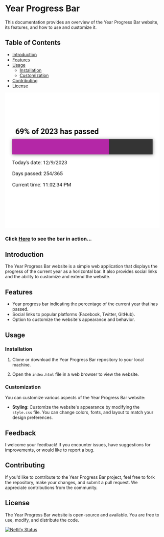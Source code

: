 # Year Progress Bar 

This documentation provides an overview of the Year Progress Bar website, its features, and how to use and customize it.

## Table of Contents
- [Introduction](#introduction)
- [Features](#features)
- [Usage](#usage)
  - [Installation](#installation)
  - [Customization](#customization)
- [Contributing](#contributing)
- [License](#license)

![progress-bar](progress_bar.jpg)

### Click [Here](https://progress-bar-of-the-year.netlify.app/) to see the bar in action...


## Introduction

The Year Progress Bar website is a simple web application that displays the progress of the current year as a horizontal bar. It also provides social links and the ability to customize and extend the website.

## Features

- Year progress bar indicating the percentage of the current year that has passed.
- Social links to popular platforms (Facebook, Twitter, GitHub).
- Option to customize the website's appearance and behavior.

## Usage

### Installation

1. Clone or download the Year Progress Bar repository to your local machine.

2. Open the `index.html` file in a web browser to view the website.

### Customization

You can customize various aspects of the Year Progress Bar website:

- **Styling**: Customize the website's appearance by modifying the `style.css` file. You can change colors, fonts, and layout to match your design preferences.

## Feedback

I welcome your feedback! If you encounter issues, have suggestions for improvements, or would like to report a bug.

## Contributing

If you'd like to contribute to the Year Progress Bar project, feel free to fork the repository, make your changes, and submit a pull request. We appreciate contributions from the community.

## License

The Year Progress Bar website is open-source and available. You are free to use, modify, and distribute the code.

[![Netlify Status](https://api.netlify.com/api/v1/badges/3a82ab85-66a6-49e0-9832-2c8e61568df1/deploy-status)](https://app.netlify.com/sites/progress-bar-of-the-year/deploys)